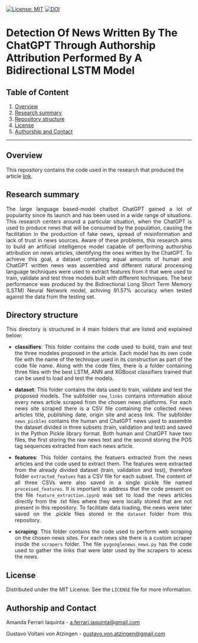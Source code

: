 [![License: MIT](https://img.shields.io/badge/License-MIT-yellow.svg)](https://opensource.org/licenses/MIT)
[![DOI](https://zenodo.org/badge/673947076.svg)](https://zenodo.org/badge/latestdoi/673947076)

# Detection Of News Written By The ChatGPT Through Authorship Attribution Performed By A Bidirectional LSTM Model

## Table of Content

1. [Overview](#overview)
2. [Research summary](#summary)
3. [Repository structure](#structure)
4. [License](#license)
5. [Authorship and Contact](#contact)

---

## Overview <a name="overview"></a>

This repository contains the code used in the research that produced the article [link]().

## Research summary <a name="summary"></a>

<div style="text-align: justify">

The large language based-model chatbot ChatGPT gained a lot of popularity since its launch and has been used in a wide range of situations. This research centers around a particular situation, when the ChatGPT is used to produce news that will be consumed by the population, causing the facilitation in the production of fake news, spread of misinformation and lack of trust in news sources. Aware of these problems, this research aims to build an artificial intelligence model capable of performing authorship attribution on news articles, identifying the ones written by the ChatGPT. To achieve this goal, a dataset containing equal amounts of human and ChatGPT written news was assembled and different natural processing language techniques were used to extract features from it that were used to train, validate and test three models built with different techniques. The best performance was produced by the Bidirectional Long Short Term Memory (LSTM) Neural Network model, achiving 91.57% accuracy when tested against the data from the testing set.

## Directory structure <a name="structure"></a>

This directory is structured in 4 main folders that are listed and explained below:

- **classifiers**: This folder contains the code used to build, train and test the three modeles proposed in the article. Each model has its own code file with the name of the technique used in its construction as part of the code file name. Along with the code files, there is a folder containing three files with the best LSTM, ANN and XGBoost classifiers trained that can be used to load and test the models.

- **dataset**: This folder contains the data used to train, validate and test the proposed models. The subfolder `new_links` contains information about every news article scraped from the chosen news platforms. For each news site scraped there is a CSV file containing the collected news articles title, publishing date, origin site and acess link. The subfolder `news_pickles` contains the human and ChatGPT news used to assemble the dataset divided in three subsets (train, validation and test) and saved in the Python Pickle library format. Both human and ChatGPT have two files, the first storing the raw news text and the second storing the POS tag sequences extracted from each news article.

- **features**: This folder contains the featuers extracted from the news articles and the code used to extract them. The features were extracted from the already divided dataset (train, validation and test), therefore folder `extracted_featues` has a CSV file for each subset. The content of all three CSVs were also saved in a single pickle file named `processed_features`. It is important to address that the code present on the file `feature_extraction.ipynb` was set to load the news articles directly from the .txt files where they were locally stored that are not present in this repository. To facilitate data loading, the news were later saved on the .pickle files stored in the `dataset` folder from this repository.

- **scraping**: This folder contains the code used to perform web scraping on the chosen news sites. For each news site there is a custom scraper inside the `scrapers` folder. The file `pygooglenews_news.py` has the code used to gather the links that were later used by the scrapers to acess the news.

## **License** <a name="license"></a>

Distributed under the MIT License. See the `LICENSE` file for more information.

## **Authorship and Contact** <a name="contact"></a>

Amanda Ferrari Iaquinta - a.ferrari.iaquinta@gmail.com

Gustavo Voltani von Atzingen - gustavo.von.atzingen@gmail.com

</div>
